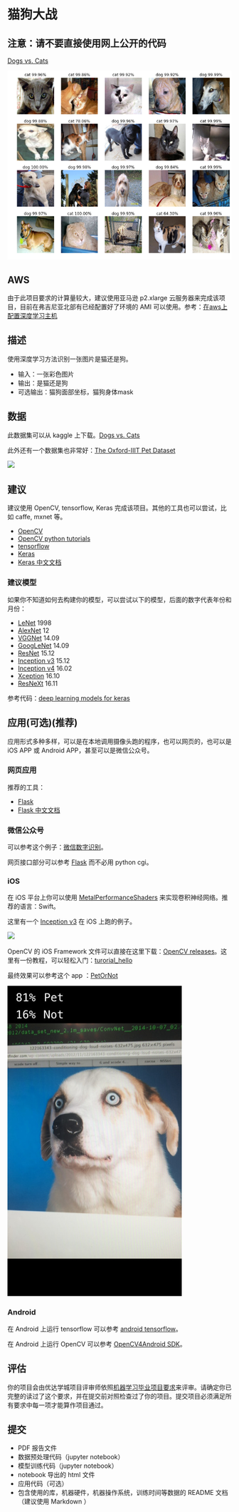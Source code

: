 # 猫狗大战

## 注意：请不要直接使用网上公开的代码

[Dogs vs. Cats](https://www.kaggle.com/c/dogs-vs-cats-redux-kernels-edition)

![](dogvscat.png)

## AWS

由于此项目要求的计算量较大，建议使用亚马逊 p2.xlarge 云服务器来完成该项目，目前在弗吉尼亚北部有已经配置好了环境的 AMI 可以使用。参考：[在aws上配置深度学习主机 ](https://zhuanlan.zhihu.com/p/25066187)

## 描述

使用深度学习方法识别一张图片是猫还是狗。

* 输入：一张彩色图片
* 输出：是猫还是狗
* 可选输出：猫狗面部坐标，猫狗身体mask

## 数据

此数据集可以从 kaggle 上下载。[Dogs vs. Cats](https://www.kaggle.com/c/dogs-vs-cats-redux-kernels-edition)

此外还有一个数据集也非常好：[The Oxford-IIIT Pet Dataset](http://www.robots.ox.ac.uk/~vgg/data/pets/)

![](http://www.robots.ox.ac.uk/~vgg/data/pets/pet_annotations.jpg)

## 建议

建议使用 OpenCV, tensorflow, Keras 完成该项目。其他的工具也可以尝试，比如 caffe, mxnet 等。

* [OpenCV](https://github.com/opencv/opencv)
* [OpenCV python tutorials](http://docs.opencv.org/3.1.0/d6/d00/tutorial_py_root.html)
* [tensorflow](https://github.com/tensorflow/tensorflow)
* [Keras](https://github.com/fchollet/keras)
* [Keras 中文文档](http://keras-cn.readthedocs.io/)

### 建议模型

如果你不知道如何去构建你的模型，可以尝试以下的模型，后面的数字代表年份和月份：

* [LeNet](http://yann.lecun.com/exdb/publis/pdf/lecun-01a.pdf) 1998
* [AlexNet](https://papers.nips.cc/paper/4824-imagenet-classification-with-deep-convolutional-neural-networks.pdf) 12
* [VGGNet](https://arxiv.org/abs/1409.1556) 14.09
* [GoogLeNet](https://arxiv.org/abs/1409.4842) 14.09
* [ResNet](https://arxiv.org/abs/1512.03385) 15.12
* [Inception v3](https://arxiv.org/abs/1512.00567) 15.12
* [Inception v4](https://arxiv.org/abs/1602.07261) 16.02
* [Xception](https://arxiv.org/abs/1610.02357) 16.10
* [ResNeXt](https://arxiv.org/abs/1611.05431) 16.11

参考代码：[deep learning models for keras](https://github.com/fchollet/deep-learning-models)

## 应用(可选)(推荐)

应用形式多种多样，可以是在本地调用摄像头跑的程序，也可以网页的，也可以是 iOS APP 或 Android APP，甚至可以是微信公众号。

### 网页应用

推荐的工具：

* [Flask](https://github.com/pallets/flask)
* [Flask 中文文档](http://docs.jinkan.org/docs/flask/)

### 微信公众号

可以参考这个例子：[微信数字识别](https://github.com/ypwhs/wechat_digit_recognition)。

网页接口部分可以参考 [Flask](https://github.com/pallets/flask) 而不必用 python cgi。

### iOS

在 iOS 平台上你可以使用 [MetalPerformanceShaders](https://developer.apple.com/reference/metalperformanceshaders) 来实现卷积神经网络。推荐的语言：Swift。

这里有一个 [Inception v3](https://github.com/shu223/iOS-10-Sampler/blob/master/iOS-10-Sampler/Samples/Inception3Net.swift) 在 iOS 上跑的例子。

![](https://raw.githubusercontent.com/shu223/iOS-10-Sampler/master/README_resources/imagerecog.gif)

OpenCV 的 iOS Framework 文件可以直接在这里下载：[OpenCV releases](https://github.com/opencv/opencv/releases)。这里有一份教程，可以轻松入门：[turorial_hello](http://docs.opencv.org/3.2.0/d7/d88/tutorial_hello.html)

最终效果可以参考这个 app ：[PetOrNot](https://itunes.apple.com/cn/app/petornot/id926645155?l=en&mt=8)

![PetOrNot](PetOrNot.jpeg)

### Android

在 Android 上运行 tensorflow 可以参考 [android tensorflow](https://github.com/tensorflow/tensorflow/tree/master/tensorflow/examples/android)。

在 Android 上运行 OpenCV 可以参考 [OpenCV4Android SDK](http://docs.opencv.org/3.2.0/da/d2a/tutorial_O4A_SDK.html)。

## 评估

你的项目会由优达学城项目评审师依照[机器学习毕业项目要求](https://review.udacity.com/#!/rubrics/273/view)来评审。请确定你已完整的读过了这个要求，并在提交前对照检查过了你的项目。提交项目必须满足所有要求中每一项才能算作项目通过。

## 提交

* PDF 报告文件
* 数据预处理代码（jupyter notebook）
* 模型训练代码（jupyter notebook）
* notebook 导出的 html 文件
* 应用代码（可选）
* 包含使用的库，机器硬件，机器操作系统，训练时间等数据的 README 文档（建议使用 Markdown ）
